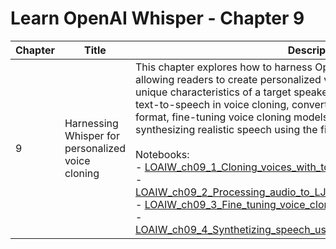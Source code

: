 # Learn OpenAI Whisper - Chapter 9

| Chapter | Title                                           | Description                                                                                                                                                                                                                                                                         |
|---------|--------------------------------------------------|----------------------------------------------------------------------------------------------------------------------------------------------------------------------------------------------------------------------------------------------------------------------------------------|
| 9       | Harnessing Whisper for personalized voice cloning            | This chapter explores how to harness OpenAI's Whisper for voice cloning, allowing readers to create personalized voice models that capture the unique characteristics of a target speaker. It covers the fundamentals of text-to-speech in voice cloning, converting audio files to the LJSpeech format, fine-tuning voice cloning models using the DLAS toolkit, and synthesizing realistic speech using the fine-tuned voice model.<br><br>Notebooks:<br>- [LOAIW_ch09_1_Cloning_voices_with_tortoise_tts_fast.ipynb](/Chapter09/LOAIW_ch09_1_Cloning_voices_with_tortoise_tts_fast.ipynb)<br>- [LOAIW_ch09_2_Processing_audio_to_LJ_format_with_Whisper_OZEN.ipynb](/Chapter09/LOAIW_ch09_2_Processing_audio_to_LJ_format_with_Whisper_OZEN.ipynb)<br>- [LOAIW_ch09_3_Fine_tuning_voice_cloning_with_DLAS.ipynb](/Chapter09/LOAIW_ch09_3_Fine_tuning_voice_cloning_with_DLAS.ipynb)<br>- [LOAIW_ch09_4_Synthetizing_speech_using_a_fine_tuned_voice_model.ipynb](/Chapter09/LOAIW_ch09_4_Synthetizing_speech_using_a_fine_tuned_voice_model.ipynb)                                                         |
